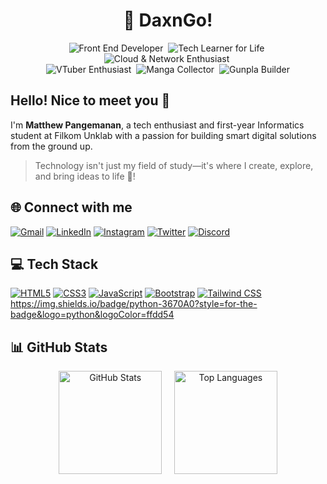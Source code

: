 <h1 align="center">🍞 DaxnGo!</h1>

<p align="center">
  <img src="https://img.shields.io/badge/Front_End_Developer-5a656b?style=for-the-badge" alt="Front End Developer"/>&nbsp;
  <img src="https://img.shields.io/badge/Tech_Learner_for_Life-ff7c43?style=for-the-badge" alt="Tech Learner for Life"/>&nbsp;
  <img src="https://img.shields.io/badge/Cloud_&_Network-2b6777?style=for-the-badge" alt="Cloud & Network Enthusiast"/>&nbsp;
  <br>
  <img src="https://img.shields.io/badge/VTuber_Enthusiast-8A2BE2?style=for-the-badge" alt="VTuber Enthusiast"/>&nbsp;
  <img src="https://img.shields.io/badge/Manga_Collector-4F4F4F?style=for-the-badge" alt="Manga Collector"/>&nbsp;
  <img src="https://img.shields.io/badge/Gunpla_Builder-0047AB?style=for-the-badge" alt="Gunpla Builder"/>
</p>

<h2 align="left">Hello! Nice to meet you 👋</h2>

I'm **Matthew Pangemanan**, a tech enthusiast and first-year Informatics student at Filkom Unklab with a passion for building smart digital solutions from the ground up.

> Technology isn't just my field of study—it's where I create, explore, and bring ideas to life 🚀!



## 🌐 Connect with me

[![Gmail](https://img.shields.io/badge/Gmail-D14836?style=flat-square&logo=gmail&logoColor=white)](mailto:matthewpangemanan15@gmail.com)
[![LinkedIn](https://img.shields.io/badge/LinkedIn-0A66C2?style=flat-square&logo=linkedin&logoColor=white)](https://www.linkedin.com/in/matthew-pangemanan/)
[![Instagram](https://img.shields.io/badge/Instagram-E4405F?style=flat-square&logo=instagram&logoColor=white)](https://www.instagram.com/mattcodes/)
[![Twitter](https://img.shields.io/badge/Twitter-1DA1F2?style=flat-square&logo=twitter&logoColor=white)](https://twitter.com/hellopassingby)
[![Discord](https://img.shields.io/badge/Discord-5865F2?style=flat-square&logo=discord&logoColor=white)](https://discord.gg/your-invite-code)



## 💻 Tech Stack

[![HTML5](https://img.shields.io/badge/HTML5-E34F26?style=flat-square&logo=html5&logoColor=white)](#)
[![CSS3](https://img.shields.io/badge/CSS3-1572B6?style=flat-square&logo=css3&logoColor=white)](#)
[![JavaScript](https://img.shields.io/badge/JavaScript-F7DF1E?style=flat-square&logo=javascript&logoColor=black)](#)
[![Bootstrap](https://img.shields.io/badge/Bootstrap-7952B3?style=flat-square&logo=bootstrap&logoColor=white)](#)
[![Tailwind CSS](https://img.shields.io/badge/Tailwind_CSS-38B2AC?style=flat-square&logo=tailwind-css&logoColor=white)](#)
https://img.shields.io/badge/python-3670A0?style=for-the-badge&logo=python&logoColor=ffdd54



## 📊 GitHub Stats

<div align="center">
  <img
    src="https://github-readme-stats-558p.vercel.app/api?username=DaxnGo&show_icons=true&theme=default&hide_border=false&border_radius=10&border_color=CCCCCC"
    alt="GitHub Stats"
    height="165"
  />
  &nbsp;&nbsp;&nbsp;
  <img
    src="https://github-readme-stats-558p.vercel.app/api/top-langs/?username=DaxnGo&layout=compact&theme=default&hide_border=false&border_radius=10&border_color=CCCCCC"
    alt="Top Languages"
    height="165"
  />
</div>




